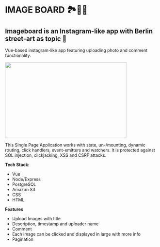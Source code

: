 # IMAGE BOARD 🏞📸🌠

## Imageboard is an Instagram-like app with Berlin street-art as topic 🌈

Vue-based instagram-like app featuring uploading photo and comment functionality.

<img src="https://media.giphy.com/media/At7qlvs5WqX3U5cCWc/giphy.gif" width="400" height="250" />

This Single Page Application works with state, un-/mounting, dynamic routing, click handlers, event-emitters and watchers. It is protected against SQL injection, clickjacking, XSS and CSRF attacks.

**Tech Stack:**

-   Vue
-   Node/Express
-   PostgreSQL
-   Amazon S3
-   CSS
-   HTML

**Features**

-   Upload Images with title
-   Description, timestamp and uploader name
-   Comment
-   Each image can be clicked and displayed in large with more info
-   Pagination
